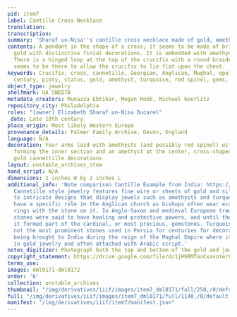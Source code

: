 ```yaml
---
pid: item7
label: Cantille Cross Necklace
translation:
transcription:
summary: 'Sharaf un-Nisa''s cantille cross necklace made of gold, amethyst, and turquoise. '
contents: A pendant in the shape of a cross; it seems to be made of bright yellow
  gold with distinctive finial decorations. It is embedded with amethysts, turquoise.
  There is a hinged loop at the top of the crucifix with a round braided circle which
  seems to be there to allow the crucifix to lie flat upon the chest.
keywords: Crucifix, cross, cannetille, Georgian, Anglican, Mughal, opulence, 18th
  century, piety, status, gold, amethyst, turquoise, red spinel, gems,
object_type: jewelry
shelfmark: UA SNED7A
metadata_creators: Munazza Ebtikar, Megan Robb, Michael Goerlitz
repository_city: Philadelphia
roles: "[owner] Elizabeth Sharaf un-Nisa Ducarel"
_date: Late 18th century
place_origin: Most likely Western Europe
provenance_details: Palmer Family Archive, Devon, England
language: N/A
decoration: Four arms laid with amethysts (and possibly red spinel) with turquoise
  forming the inner section and an amethyst at the center, cross-shaped with ornate
  gold cannettille decorations
layout: unstable_archives_item
hand_script: N/A
dimensions: 2 inches W by 2 inches L
additional_info: 'Note comparison Cantille Example from India: https://www.ebay.com/itm/Amazing-Antique-Victorian-Indian-Mughal-22K-Gold-Turquoise-Drop-Pendant-Necklace-/323792678557;
  Cannetille style jewelry features fine wire or sheets of gold and silver twisted
  to intricate designs that display jewels such as amethysts and turquoise. Amethysts
  have a specific role in the Anglican church as bishops often wear ecclesiastical
  rings with the stone on it. In Anglo-Saxon and medieval European tradition, these
  stones were said to have healing and protective powers, and until the 18th century,
  it formed part of the cardinal, or most precious, gemstones. Turquoise was one if
  not the most prominent stones used in Persia for centuries for decorative purposes,
  being brought to India during the reign of the Mughal Empire where it was featured
  in gold jewelry and often attached with Arabic script.'
notes_digitizer: Photograph both the top and bottom of the gold and jewel pendant.
copyright_statement: https://drive.google.com/file/d/1jHhRMTasCxavoYer89Wn8_Xn65nL0sW0/view?usp=sharing
terms_use:
images: dml0171-dml0172
order: '6'
collection: unstable_archives
thumbnail: "/img/derivatives/iiif/images/item7_dml0171/full/250,/0/default.jpg"
full: "/img/derivatives/iiif/images/item7_dml0171/full/1140,/0/default.jpg"
manifest: "/img/derivatives/iiif/item7/manifest.json"
---
```

